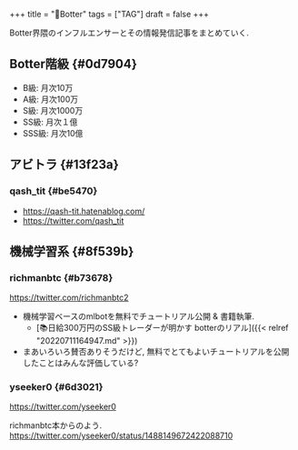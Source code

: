 +++
title = "🔖Botter"
tags = ["TAG"]
draft = false
+++

Botter界隈のインフルエンサーとその情報発信記事をまとめていく.


## Botter階級 {#0d7904}

-   B級: 月次10万
-   A級: 月次100万
-   S級: 月次1000万
-   SS級: 月次１億
-   SSS級: 月次10億


## アビトラ {#13f23a}


### qash_tit {#be5470}

-   <https://qash-tit.hatenablog.com/>
-   <https://twitter.com/qash_tit>


## 機械学習系 {#8f539b}


### richmanbtc {#b73678}

<https://twitter.com/richmanbtc2>

-   機械学習ベースのmlbotを無料でチュートリアル公開 & 書籍執筆.
    -   [📚日給300万円のSS級トレーダーが明かす botterのリアル]({{< relref "20220711164947.md" >}})
-   まあいろいろ賛否ありそうだけど, 無料でとてもよいチュートリアルを公開したことはみんな評価している?


### yseeker0 {#6d3021}

<https://twitter.com/yseeker0>

richmanbtc本からのよう.
<https://twitter.com/yseeker0/status/1488149672422088710>
